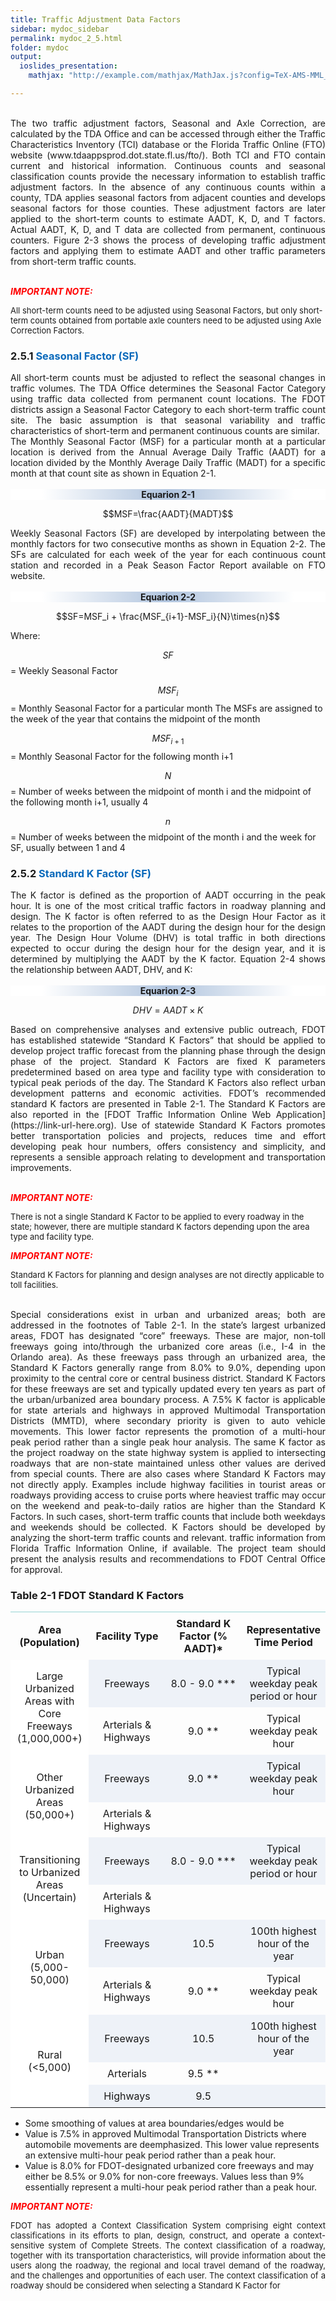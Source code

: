 ```yaml
---
title: Traffic Adjustment Data Factors
sidebar: mydoc_sidebar
permalink: mydoc_2_5.html
folder: mydoc
output: 
  ioslides_presentation:
    mathjax: "http://example.com/mathjax/MathJax.js?config=TeX-AMS-MML_HTMLorMML"

---
```



<br>
<div style="text-align: justify"> The two traffic adjustment factors, Seasonal and Axle Correction, are calculated by
the TDA Office and can be accessed through either the Traffic Characteristics
Inventory (TCI) database or the Florida Traffic Online (FTO) website
(www.tdaappsprod.dot.state.fl.us/fto/). Both TCI and FTO contain current and
historical information. Continuous counts and seasonal classification counts provide
the necessary information to establish traffic adjustment factors. In the absence of
any continuous counts within a county, TDA applies seasonal factors from adjacent
counties and develops seasonal factors for those counties. These adjustment factors
are later applied to the short-term counts to estimate AADT, K, D, and T factors.
Actual AADT, K, D, and T data are collected from permanent, continuous counters.
Figure 2-3 shows the process of developing traffic adjustment factors and applying
them to estimate AADT and other traffic parameters from short-term traffic counts.</div>
<br>

<!-- <div class="float-child1"><img src="images/important.png"></div> -->
<span style="color:red">***IMPORTANT NOTE:***</span>

<font size="2">All short-term counts need to be adjusted using Seasonal Factors, but only
short-term counts obtained from portable axle counters need to be adjusted
using Axle Correction Factors.</font>

### **2.5.1 <span style="color:#0a69bb">Seasonal Factor (SF)</span>**

<div style="text-align: justify"> All short-term counts must be adjusted to reflect the seasonal changes in traffic
volumes. The TDA Office determines the Seasonal Factor Category using traffic data
collected from permanent count locations. The FDOT districts assign a Seasonal
Factor Category to each short-term traffic count site. The basic assumption is that
seasonal variability and traffic characteristics of short-term and permanent
continuous counts are similar.</div>

<div style="text-align: justify"> The Monthly Seasonal Factor (MSF) for a particular month at a particular location is
derived from the Annual Average Daily Traffic (AADT) for a location divided by the
Monthly Average Daily Traffic (MADT) for a specific month at that count site as
shown in Equation 2-1.</div><br>



<div style="background:linear-gradient(to right, white 10%, #b0c4de 50%, white 90%)">
<center><b>Equarion 2-1</b></center>
</div>

$$MSF=\frac{AADT}{MADT}$$

<div style="text-align: justify"> Weekly Seasonal Factors (SF) are developed by interpolating
between the monthly factors for two consecutive months as
shown in Equation 2-2. The SFs are calculated for each week of
the year for each continuous count station and recorded in a
Peak Season Factor Report available on FTO website.</div><br>

<div style="background:linear-gradient(to right, white 10%, #b0c4de 50%, white 90%)">
<center><b>Equarion 2-2</b></center>
</div>

$$SF=MSF_i + \frac{MSF_{i+1}-MSF_i}{N}\times{n}$$

Where:
 
$$SF$$ =  Weekly Seasonal Factor

$$MSF_i$$  =  Monthly Seasonal Factor for a particular month The MSFs are assigned to the week of the year that contains the midpoint of the month

$$MSF_{i+1}$$  =  Monthly Seasonal Factor for the following month i+1

$$N$$  =  Number of weeks between the midpoint of month i and the midpoint of the following month i+1, usually 4

$$n$$  =  Number of weeks between the midpoint of the month i and the week for SF, usually between 1 and 4

### **2.5.2 <span style="color:#0a69bb">Standard K Factor (SF)</span>**

<div style="text-align: justify"> The K factor is defined as the proportion of AADT occurring in the peak hour. It is one
of the most critical traffic factors in roadway planning and design. The K factor is
often referred to as the Design Hour Factor as it relates to the proportion of the
AADT during the design hour for the design year. The Design Hour Volume (DHV) is
total traffic in both directions expected to occur during the design hour for the
design year, and it is determined by multiplying the AADT by the K factor. Equation
2-4 shows the relationship between AADT, DHV, and K:</div><br>


<div style="background:linear-gradient(to right, white 10%, #b0c4de 50%, white 90%)">
<center><b>Equarion 2-3</b></center>
</div>

$$DHV = AADT\times{K}$$

<div style="text-align: justify"> Based on comprehensive analyses and extensive public outreach, FDOT has
established statewide “Standard K Factors” that should be applied to develop project
traffic forecast from the planning phase through the design phase of the project.
Standard K Factors are fixed K parameters predetermined based on area type and
facility type with consideration to typical peak periods of the day. The Standard K
Factors also reflect urban development patterns and economic activities. FDOT’s
recommended standard K factors are presented in Table 2-1. The Standard K Factors
are also reported in the [FDOT Traffic Information Online Web Application](https://link-url-here.org). Use of statewide Standard K Factors promotes better transportation policies and projects,
reduces time and effort developing peak hour numbers, offers consistency and
simplicity, and represents a sensible approach relating to development and
transportation improvements.</div><br>

<span style="color:red">***IMPORTANT NOTE:***</span>

<font size="2">There is not a single Standard K Factor to be applied to every roadway in
the state; however, there are multiple standard K factors depending
upon the area type and facility type.</font>

<span style="color:red">***IMPORTANT NOTE:***</span>

<font size="2">Standard K Factors for planning and design analyses are not directly applicable to toll facilities.</font>

<br>
<div style="text-align: justify"> Special considerations exist in urban and urbanized areas; both are addressed in the
footnotes of Table 2-1. In the state’s largest urbanized areas, FDOT has designated
“core” freeways. These are major, non-toll freeways going into/through the urbanized
core areas (i.e., I-4 in the Orlando area). As these freeways pass through an urbanized
area, the Standard K Factors generally range from 8.0% to 9.0%, depending upon
proximity to the central core or central business district. Standard K Factors for these
freeways are set and typically updated every ten years as part of the
urban/urbanized area boundary process. A 7.5% K factor is applicable for state
arterials and highways in approved Multimodal Transportation Districts (MMTD),
where secondary priority is given to auto vehicle movements. This lower factor
represents the promotion of a multi-hour peak period rather than a single peak hour
analysis. The same K factor as the project roadway on the state highway system is
applied to intersecting roadways that are non-state maintained unless other values
are derived from special counts.
There are also cases where Standard K Factors may not directly apply. Examples
include highway facilities in tourist areas or roadways providing access to cruise
ports where heaviest traffic may occur on the weekend and peak-to-daily ratios are
higher than the Standard K Factors. In such cases, short-term traffic counts that
include both weekdays and weekends should be collected. K Factors should be
developed by analyzing the short-term traffic counts and relevant.
traffic information from Florida Traffic Information Online, if available. The project
team should present the analysis results and recommendations to FDOT Central
Office for approval.</div>

### **Table 2-1 FDOT Standard K Factors**


<style>
table {
  border-collapse: collapse;
  width: 100%;
  /* display: table-cell; */
}

th, td {
  text-align: center;
  vertical-align: middle;
  border-color: #96D4D4;
  padding: 8px;
  width: 25%; 

}

tr:nth-child(even) {
  background-color:  #EEF2F8;
}
</style>

<table>
  <tr>
  <th>Area
(Population)</th>
  <th>Facility Type</th>
  <th>Standard K Factor (% AADT)*</th>
  <th>Representative Time Period</th>
  </tr>
  <tr>
  <td rowspan=2 bgcolor=white>Large Urbanized Areas with Core Freeways (1,000,000+)</td>
  <td>Freeways</td>
  <td>8.0 - 9.0 ***</td>
  <td>Typical weekday peak period or hour</td>
  </tr>
  <tr>
  
  <td>Arterials &amp; Highways</td>
  <td>9.0 **</td>
  <td>Typical weekday peak hour</td>
  </tr>
  <tr>
  <td rowspan=2 bgcolor=white>Other Urbanized Areas (50,000+)</td>
  <td>Freeways</td>
  <td>9.0 **</td>
  <td>Typical weekday
peak hour</td>
  </tr>
  <tr>

  <td>Arterials &amp;
Highways</td>
  <td> </td>
  <td> </td>
  </tr>

  <tr>
  <td rowspan=2 bgcolor=white>Transitioning to Urbanized Areas (Uncertain)</td>
  <td>Freeways</td>
  <td>8.0 - 9.0 ***</td>
  <td>Typical weekday
peak period or
hour</td>
  </tr>

  <tr>
  
  <td>Arterials &amp; Highways</td>
  <td> </td>
  <td> </td>
  </tr>

  <tr>
  <td rowspan=2 bgcolor=white>Urban (5,000-50,000)</td>
  <td>Freeways</td>
  <td>10.5</td>
  <td>100th highest hour of the year</td>
  </tr>
  <tr>
  
  <td>Arterials &amp; Highways</td>
  <td>9.0 **</td>
  <td>Typical weekday peak hour</td>
  </tr>

  <tr>
  <td rowspan=3 bgcolor=white>Rural (&lt;5,000)</td>
  <td>Freeways</td>
  <td>10.5</td>
  <td>100th highest hour of the year</td>
  </tr>
  <tr>
  
  <td>Arterials</td>
  <td>9.5 **</td>
  <td> </td>
  </tr>

  <tr>
  
  <td>Highways</td>
  <td>9.5</td>
  <td> </td>
  </tr>
</table>

* Some smoothing of values at area boundaries/edges would be
* Value is 7.5% in approved Multimodal Transportation Districts where
automobile movements are deemphasized. This lower value represents an
extensive multi-hour peak period rather than a peak hour.
* Value is 8.0% for FDOT-designated urbanized core freeways and may
either be 8.5% or 9.0% for non-core freeways. Values less than 9% essentially
represent a multi-hour peak period rather than a peak hour.

<span style="color:red">***IMPORTANT NOTE:***</span>

<div style="text-align: justify"> <font size="2">FDOT has adopted a Context Classification System comprising eight
context classifications in its efforts to plan, design, construct, and
operate a context-sensitive system of Complete Streets. The context
classification of a roadway, together with its transportation
characteristics, will provide information about the users along the
roadway, the regional and local travel demand of the roadway, and the
challenges and opportunities of each user. The context classification of a
roadway should be considered when selecting a Standard K Factor for</font></div>